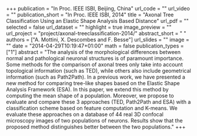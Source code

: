 +++
publication = "In Proc. IEEE ISBI, Beijing, China"
url_code = ""
url_video = ""
publication_short = "In Proc. IEEE ISBI, 2014"
title = "Axonal Tree Classification Using an Elastic Shape Analysis Based Distance"
url_pdf = ""
selected = false
url_dataset = ""
highlight = true
image_preview = ""
url_project = "project/axonal-treeclassification-2014/"
abstract_short = " "
authors = ["A. Mottini, X. Descombes and F. Besse"]
url_slides = ""
image = ""
date = "2014-04-29T10:19:47+01:00"
math = false
publication_types = ["1"]
abstract = "The analysis of the morphological differences between normal and pathological neuronal structures is of paramount importance. Some methods for the comparison of axonal trees only take into account topological information (such as TED), while others also include geometrical information (such as Path2Path). In a previous work, we have presented a new method for comparing tree-like shapes based on the Elastic Shape Analysis Framework (ESA). In this paper, we extend this method by computing the mean shape of a population. Moreover, we propose to evaluate and compare these 3 approaches (TED, Path2Path and ESA) with a classification scheme based on feature computation and K-means. We evaluate these approaches on a database of 44 real 3D confocal microscopy images of two populations of neurons. Results show that the proposed method distinguishes better between the two populations."
+++

